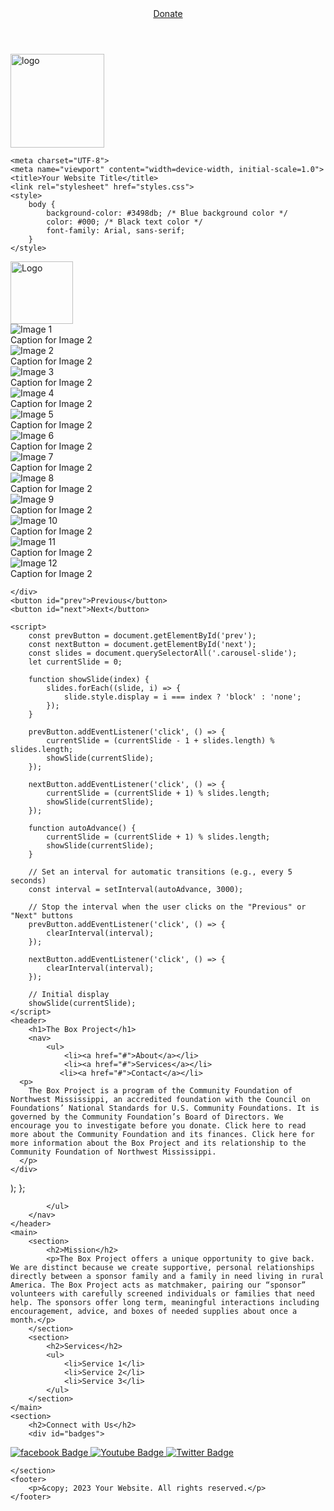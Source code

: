 <html lang="en">
<head>
   <header>
    <a class="donate-button" href="https://your-donation-link.com">Donate</a>
</header>
   <img src="Boxproject logo.png" alt="logo" style="width: 150px; height: auto;">
   
   <meta charset="UTF-8">
    <meta name="viewport" content="width=device-width, initial-scale=1.0">
    <title>Image Carousel with Automatic Transitions</title>
    <link rel="stylesheet" href="styles">

    <meta charset="UTF-8">
    <meta name="viewport" content="width=device-width, initial-scale=1.0">
    <title>Your Website Title</title>
    <link rel="stylesheet" href="styles.css">
    <style>
        body {
            background-color: #3498db; /* Blue background color */
            color: #000; /* Black text color */
            font-family: Arial, sans-serif;
        }
    </style>
</head>

<body>

   <img id="logo" src="Boxproject logo.png" alt="Logo" width="100" height="100">
   <script>
    // Get a reference to the logo element
    const logo = document.getElementById('logo');

    // Add a click event listener to the logo
    logo.addEventListener('click', function() {
        // Redirect to the home page URL
        window.location.href = 'https://myathomas3.github.io/Bproject.github.io/'; // Replace 'home.html' with your actual home page URL
    });
</script>
   
   <div class="carousel-container">
        <div class="carousel-slide">
            <img src="(1).png" alt="Image 1">
            <div class="caption">Caption for Image 2</div>
        </div>
        <div class="carousel-slide">
            <img src="(2).png" alt="Image 2">
            <div class="caption">Caption for Image 2</div>
        </div>
        <div class="carousel-slide">
            <img src="(3).png" alt="Image 3">
            <div class="caption">Caption for Image 2</div>
        </div>
         <div class="carousel-slide">
            <img src="(4).png" alt="Image 4">
             <div class="caption">Caption for Image 2</div>
        </div>
         <div class="carousel-slide">
            <img src="(5).png" alt="Image 5">
             <div class="caption">Caption for Image 2</div>
        </div>
         <div class="carousel-slide">
            <img src="(6).png" alt="Image 6">
             <div class="caption">Caption for Image 2</div>
        </div>
         <div class="carousel-slide">
            <img src="(7).png" alt="Image 7">
             <div class="caption">Caption for Image 2</div>
        </div>
         <div class="carousel-slide">
            <img src="(8).png" alt="Image 8">
             <div class="caption">Caption for Image 2</div>
        </div>
         <div class="carousel-slide">
            <img src="(9).png" alt="Image 9">
             <div class="caption">Caption for Image 2</div>
        </div>
         <div class="carousel-slide">
            <img src="(10).png" alt="Image 10">
             <div class="caption">Caption for Image 2</div>
        </div>
         <div class="carousel-slide">
            <img src="(11).png" alt="Image 11">
             <div class="caption">Caption for Image 2</div>
        </div>
         <div class="carousel-slide">
            <img src="(12).png" alt="Image 12">
            <div class="caption">Caption for Image 2</div>
        </div>
      
    </div>
    <button id="prev">Previous</button>
    <button id="next">Next</button>

    <script>
        const prevButton = document.getElementById('prev');
        const nextButton = document.getElementById('next');
        const slides = document.querySelectorAll('.carousel-slide');
        let currentSlide = 0;

        function showSlide(index) {
            slides.forEach((slide, i) => {
                slide.style.display = i === index ? 'block' : 'none';
            });
        }

        prevButton.addEventListener('click', () => {
            currentSlide = (currentSlide - 1 + slides.length) % slides.length;
            showSlide(currentSlide);
        });

        nextButton.addEventListener('click', () => {
            currentSlide = (currentSlide + 1) % slides.length;
            showSlide(currentSlide);
        });

        function autoAdvance() {
            currentSlide = (currentSlide + 1) % slides.length;
            showSlide(currentSlide);
        }

        // Set an interval for automatic transitions (e.g., every 5 seconds)
        const interval = setInterval(autoAdvance, 3000);

        // Stop the interval when the user clicks on the "Previous" or "Next" buttons
        prevButton.addEventListener('click', () => {
            clearInterval(interval);
        });

        nextButton.addEventListener('click', () => {
            clearInterval(interval);
        });

        // Initial display
        showSlide(currentSlide);
    </script>
    <header>
        <h1>The Box Project</h1>
        <nav>
            <ul>
                <li><a href="#">About</a></li>
                <li><a href="#">Services</a></li>
               <li><a href="#">Contact</a></li> 
      <p>
        The Box Project is a program of the Community Foundation of Northwest Mississippi, an accredited foundation with the Council on Foundations’ National Standards for U.S. Community Foundations. It is governed by the Community Foundation’s Board of Directors. We encourage you to investigate before you donate. Click here to read more about the Community Foundation and its finances. Click here for more information about the Box Project and its relationship to the Community Foundation of Northwest Mississippi.
      </p>
    </div>
  );
};

            </ul>
        </nav>
    </header>
    <main>
        <section>
            <h2>Mission</h2>
            <p>The Box Project offers a unique opportunity to give back. We are distinct because we create supportive, personal relationships directly between a sponsor family and a family in need living in rural America. The Box Project acts as matchmaker, pairing our “sponsor” volunteers with carefully screened individuals or families that need help. The sponsors offer long term, meaningful interactions including encouragement, advice, and boxes of needed supplies about once a month.</p>
        </section>
        <section>
            <h2>Services</h2>
            <ul>
                <li>Service 1</li>
                <li>Service 2</li>
                <li>Service 3</li>
            </ul>
        </section>
    </main>
    <section>
        <h2>Connect with Us</h2>
        <div id="badges">
  <a href="https://www.facebook.com/TBP1962/">
    <img src="https://img.shields.io/badge/facebook-blue?style=for-the-badge&logo=facebook&logoColor=white" alt="facebook Badge"/>
  </a>
  <a href="https://www.youtube.com/channel/UCu-tEnjTcYvVlTRcvvCJw3g">
    <img src="https://img.shields.io/badge/YouTube-red?style=for-the-badge&logo=youtube&logoColor=white" alt="Youtube Badge"/>
  </a>
  <a href="http://www.twitter.com/@TBP1962">
    <img src="https://img.shields.io/badge/Twitter-blue?style=for-the-badge&logo=twitter&logoColor=white" alt="Twitter Badge"/>
  </a>
</div>
        
    </section>
    <footer>
        <p>&copy; 2023 Your Website. All rights reserved.</p>
    </footer>
</body>
</html>
